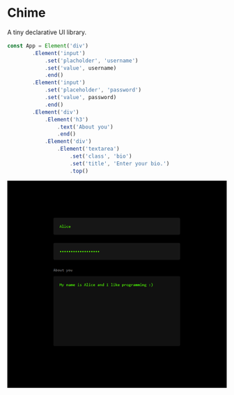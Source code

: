 # Chime

A tiny declarative UI library.

```js
const App = Element('div')
        .Element('input')
            .set('placholder', 'username')
            .set('value', username)
            .end()
        .Element('input')
            .set('placeholder', 'password')
            .set('value', password)
            .end()
        .Element('div')
            .Element('h3')
                .text('About you')
                .end()
            .Element('div')
                .Element('textarea')
                    .set('class', 'bio')
                    .set('title', 'Enter your bio.')
                    .top()
```

<img src='https://github.com/oelin/chime/blob/main/images/form.png'>
